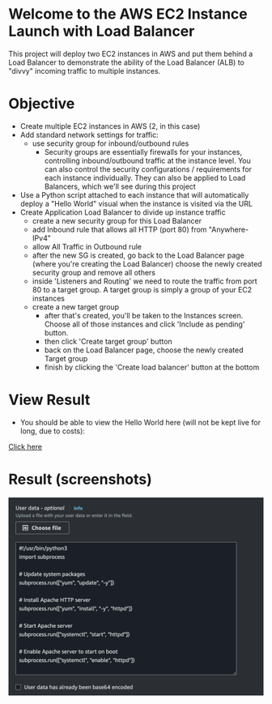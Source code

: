 # Welcome to the AWS EC2 Instance Launch with Load Balancer
This project will deploy two EC2 instances in AWS and put them behind a Load Balancer to demonstrate the ability of the Load Balancer (ALB) to "divvy" incoming traffic to multiple instances.

# Objective
- Create multiple EC2 instances in AWS (2, in this case)
- Add standard network settings for traffic:
  - use security group for inbound/outbound rules
    - Security groups are essentially firewalls for your instances, controlling inbound/outbound traffic at the instance level. You can also control the security configurations / requirements for each instance individually. They can also be applied to Load Balancers, which we'll see during this project
- Use a Python script attached to each instance that will automatically deploy a "Hello World" visual when the instance is visited via the URL
- Create Application Load Balancer to divide up instance traffic
  - create a new security group for this Load Balancer
  - add Inbound rule that allows all HTTP (port 80) from "Anywhere-IPv4"
  - allow All Traffic in Outbound rule
  - after the new SG is created, go back to the Load Balancer page (where you're creating the Load Balancer) choose the newly created security group and remove all others
  - inside 'Listeners and Routing' we need to route the traffic from port 80 to a target group. A target group is simply a group of your EC2 instances
  - create a new target group
    - after that's created, you'll be taken to the Instances screen. Choose all of those instances and click 'Include as pending' button. 
    - then click 'Create target group' button
    - back on the Load Balancer page, choose the newly created Target group
    - finish by clicking the 'Create load balancer' button at the bottom

# View Result
- You should be able to view the Hello World here (will not be kept live for long, due to costs):

<a href="LB-EC2-Hello-World-1259031245.us-east-1.elb.amazonaws.com" target="_blank">Click here</a>

# Result (screenshots)
![Place where Python script is pasted in the EC2 instance (in the User Data section)](EC2_HelloWorld/assets/user%20data.png)